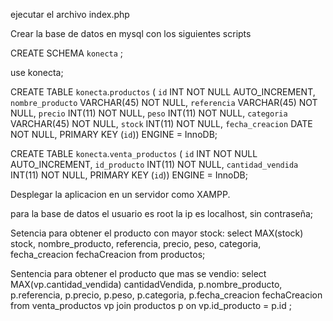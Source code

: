 ejecutar el archivo index.php

Crear la base de datos en mysql con los siguientes scripts

CREATE SCHEMA `konecta` ;

use konecta;

CREATE TABLE `konecta`.`productos` (
  `id` INT NOT NULL AUTO_INCREMENT,
  `nombre_producto` VARCHAR(45) NOT NULL,
  `referencia` VARCHAR(45) NOT NULL,
  `precio` INT(11) NOT NULL,
  `peso` INT(11) NOT NULL,
  `categoria` VARCHAR(45) NOT NULL,
  `stock` INT(11) NOT NULL,
  `fecha_creacion` DATE NOT NULL,
  PRIMARY KEY (`id`))
ENGINE = InnoDB;

CREATE TABLE `konecta`.`venta_productos` (
  `id` INT NOT NULL AUTO_INCREMENT,
  `id_producto` INT(11) NOT NULL,
  `cantidad_vendida` INT(11) NOT NULL,
  PRIMARY KEY (`id`))
ENGINE = InnoDB;

Desplegar la aplicacion en un servidor como XAMPP.

para la base de datos el usuario es root la ip es localhost, sin contraseña;

Setencia para obtener el producto con mayor stock:
select MAX(stock) stock, nombre_producto, referencia, precio, peso, categoria, fecha_creacion fechaCreacion
from productos;

Sentencia para obtener el producto que mas se vendio:
select MAX(vp.cantidad_vendida) cantidadVendida, p.nombre_producto, p.referencia, p.precio, p.peso, p.categoria, p.fecha_creacion fechaCreacion
from venta_productos vp join productos p on vp.id_producto = p.id ;